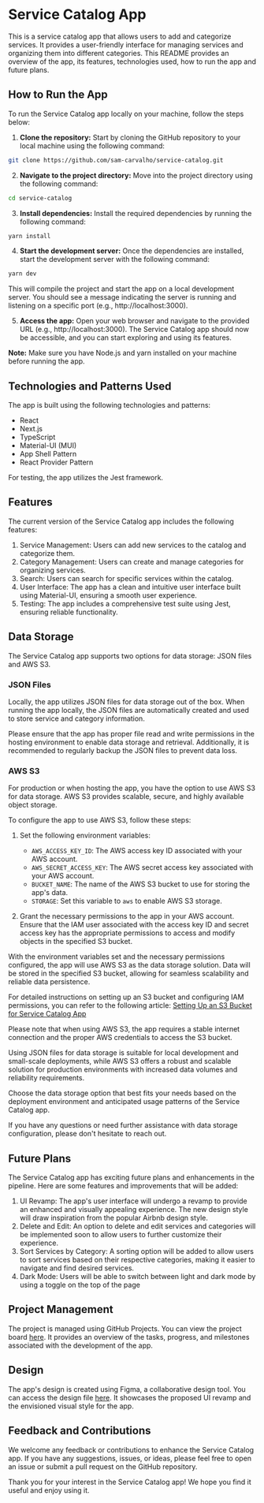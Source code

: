 # Service Catalog App

This is a service catalog app that allows users to add and categorize services. It provides a user-friendly interface for managing services and organizing them into different categories. This README provides an overview of the app, its features, technologies used, how to run the app and future plans.

## How to Run the App

To run the Service Catalog app locally on your machine, follow the steps below:

1. **Clone the repository:** Start by cloning the GitHub repository to your local machine using the following command:

```sh
git clone https://github.com/sam-carvalho/service-catalog.git
```

2. **Navigate to the project directory:** Move into the project directory using the following command:

```sh
cd service-catalog
```

3. **Install dependencies:** Install the required dependencies by running the following command:

```sh
yarn install
```

4. **Start the development server:** Once the dependencies are installed, start the development server with the following command:

```sh
yarn dev
```

This will compile the project and start the app on a local development server. You should see a message indicating the server is running and listening on a specific port (e.g., http://localhost:3000).

5. **Access the app:** Open your web browser and navigate to the provided URL (e.g., http://localhost:3000). The Service Catalog app should now be accessible, and you can start exploring and using its features.


**Note:** Make sure you have Node.js and yarn installed on your machine before running the app.

## Technologies and Patterns Used

The app is built using the following technologies and patterns:

- React
- Next.js
- TypeScript
- Material-UI (MUI)
- App Shell Pattern
- React Provider Pattern

For testing, the app utilizes the Jest framework.

## Features

The current version of the Service Catalog app includes the following features:

1. Service Management: Users can add new services to the catalog and categorize them.
2. Category Management: Users can create and manage categories for organizing services.
3. Search: Users can search for specific services within the catalog.
4. User Interface: The app has a clean and intuitive user interface built using Material-UI, ensuring a smooth user experience.
5. Testing: The app includes a comprehensive test suite using Jest, ensuring reliable functionality.

## Data Storage

The Service Catalog app supports two options for data storage: JSON files and AWS S3.

### JSON Files

Locally, the app utilizes JSON files for data storage out of the box. When running the app locally, the JSON files are automatically created and used to store service and category information.

Please ensure that the app has proper file read and write permissions in the hosting environment to enable data storage and retrieval. Additionally, it is recommended to regularly backup the JSON files to prevent data loss.

### AWS S3

For production or when hosting the app, you have the option to use AWS S3 for data storage. AWS S3 provides scalable, secure, and highly available object storage.

To configure the app to use AWS S3, follow these steps:

1. Set the following environment variables:
   - `AWS_ACCESS_KEY_ID`: The AWS access key ID associated with your AWS account.
   - `AWS_SECRET_ACCESS_KEY`: The AWS secret access key associated with your AWS account.
   - `BUCKET_NAME`: The name of the AWS S3 bucket to use for storing the app's data.
   - `STORAGE`: Set this variable to `aws` to enable AWS S3 storage.

2. Grant the necessary permissions to the app in your AWS account. Ensure that the IAM user associated with the access key ID and secret access key has the appropriate permissions to access and modify objects in the specified S3 bucket.

With the environment variables set and the necessary permissions configured, the app will use AWS S3 as the data storage solution. Data will be stored in the specified S3 bucket, allowing for seamless scalability and reliable data persistence.

For detailed instructions on setting up an S3 bucket and configuring IAM permissions, you can refer to the following article: [Setting Up an S3 Bucket for Service Catalog App](https://docs.aws.amazon.com/AmazonS3/latest/userguide/creating-bucket.html)

Please note that when using AWS S3, the app requires a stable internet connection and the proper AWS credentials to access the S3 bucket.

Using JSON files for data storage is suitable for local development and small-scale deployments, while AWS S3 offers a robust and scalable solution for production environments with increased data volumes and reliability requirements.

Choose the data storage option that best fits your needs based on the deployment environment and anticipated usage patterns of the Service Catalog app.

If you have any questions or need further assistance with data storage configuration, please don't hesitate to reach out.

## Future Plans

The Service Catalog app has exciting future plans and enhancements in the pipeline. Here are some features and improvements that will be added:

1. UI Revamp: The app's user interface will undergo a revamp to provide an enhanced and visually appealing experience. The new design style will draw inspiration from the popular Airbnb design style.
2. Delete and Edit: An option to delete and edit services and categories will be implemented soon to allow users to further customize their experience.
3. Sort Services by Category: A sorting option will be added to allow users to sort services based on their respective categories, making it easier to navigate and find desired services.
4. Dark Mode: Users will be able to switch between light and dark mode by using a toggle on the top of the page

## Project Management

The project is managed using GitHub Projects. You can view the project board [here](https://github.com/users/sam-carvalho/projects/1/views/1). It provides an overview of the tasks, progress, and milestones associated with the development of the app.

## Design

The app's design is created using Figma, a collaborative design tool. You can access the design file [here](https://www.figma.com/file/fKx1F56HYhpEtl8txqFiI2/Service-Catalog?type=design&t=y4gF7Rm0q048Rt6U-0). It showcases the proposed UI revamp and the envisioned visual style for the app.

## Feedback and Contributions

We welcome any feedback or contributions to enhance the Service Catalog app. If you have any suggestions, issues, or ideas, please feel free to open an issue or submit a pull request on the GitHub repository.

Thank you for your interest in the Service Catalog app! We hope you find it useful and enjoy using it.